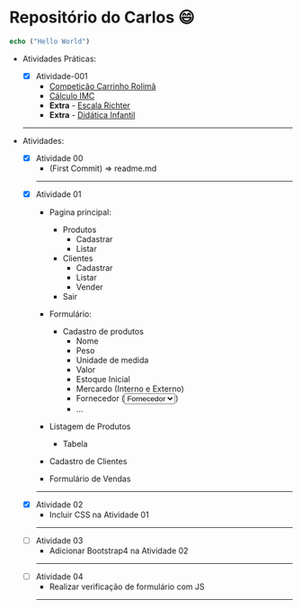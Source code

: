 # Repositório do Carlos 😄

```php
echo ("Hello World")
```

- Atividades Práticas:
    - [X] Atividade-001
        - [Competição Carrinho Rolimã](CSI477-2019-02-atividade-pratica-001/01-corrida.html)
        - [Cálculo IMC](CSI477-2019-02-atividade-pratica-001/02-imc.html)
        - **Extra** - [Escala Richter](CSI477-2019-02-atividade-pratica-001/03-escala.html)
        - **Extra** - [Didática Infantil](CSI477-2019-02-atividade-pratica-001/04-didatica.html)
    ---

- Atividades:
    - [x] Atividade 00 
        - (First Commit) => readme.md
        ---
    - [x] Atividade 01 
        - Pagina principal:
            - Produtos
                - Cadastrar
                - Listar
            - Clientes
                - Cadastrar
                - Listar
                - Vender  
            - Sair

        - Formulário:
            - Cadastro de produtos
                * Nome
                * Peso
                * Unidade de medida
                * Valor
                * Estoque Inicial
                * Mercardo (Interno e Externo)
                * Fornecedor (<select><option>Fornecedor</option></select>)
                * ...

        - Listagem de Produtos
            - Tabela
        - Cadastro de Clientes
        - Formulário de Vendas
        ---
    - [x] Atividade 02
        - Incluir CSS na Atividade 01
        ---
    - [ ] Atividade 03
        - Adicionar Bootstrap4 na Atividade 02
        ---
    - [ ] Atividade 04
        - Realizar verificação de formulário com JS
        ---
